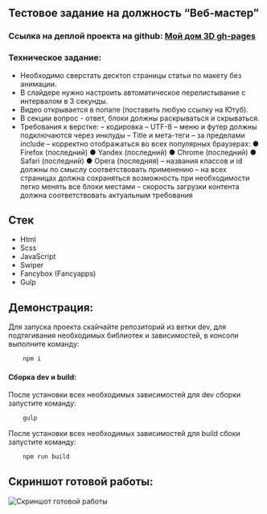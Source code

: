 ## Тестовое задание на должность “Веб-мастер” 

### Ссылка на деплой проекта на github: [Мой дом 3D gh-pages](https://sashadev86.github.io/test-dom3d/ "Мой дом 3D")

### Техническое задание:
  - Необходимо сверстать десктоп страницы статьи по макету без анимации.
  - В слайдере нужно настроить автоматическое перелистывание с интервалом в 3 секунды.
  - Видео открывается в попапе (поставить любую ссылку на Ютуб).
  - В секции вопрос - ответ, блоки должны раскрываться и скрываться.
  - Требования к верстке: 
    – кодировка – UTF-8
    – меню и футер должны подключаются через инклуды
    – Title и мета-теги – за пределами include
    – корректно отображаться во всех популярных браузерах: 
    ●	Firefox (последний)
    ●	Yandex (последний)
    ●	Chrome (последний)
    ●	Safari (последний)
    ●	Opera (последняя)
    – названия классов и id должны по смыслу соответствовать применению
    – на всех страницах должна сохраняться возможность при необходимости легко менять все блоки местами
    – скорость загрузки контента должна соответствовать актуальным требования

## Стек
- Html
- Scss
- JavaScript
- Swiper
- Fancybox (Fancyapps)
- Gulp

## Демонстрация:
Для запуска проекта скайчайте репозиторий из ветки dev, для подтягивания необходимых библиотек и зависимостей, в консоли выполните команду:
```JavaScript
    npm i
```

#### Сборка dev и build:
После установки всех необходимых зависимостей для dev сборки запустите команду:
```JavaScript
    gulp
```
После установки всех необходимых зависимостей для build сбоки запустите команду:
```JavaScript
    npm run build
```

## Скриншот готовой работы:
![Скриншот готовой работы](dom3D.png 'Скриншот готовой работы')
